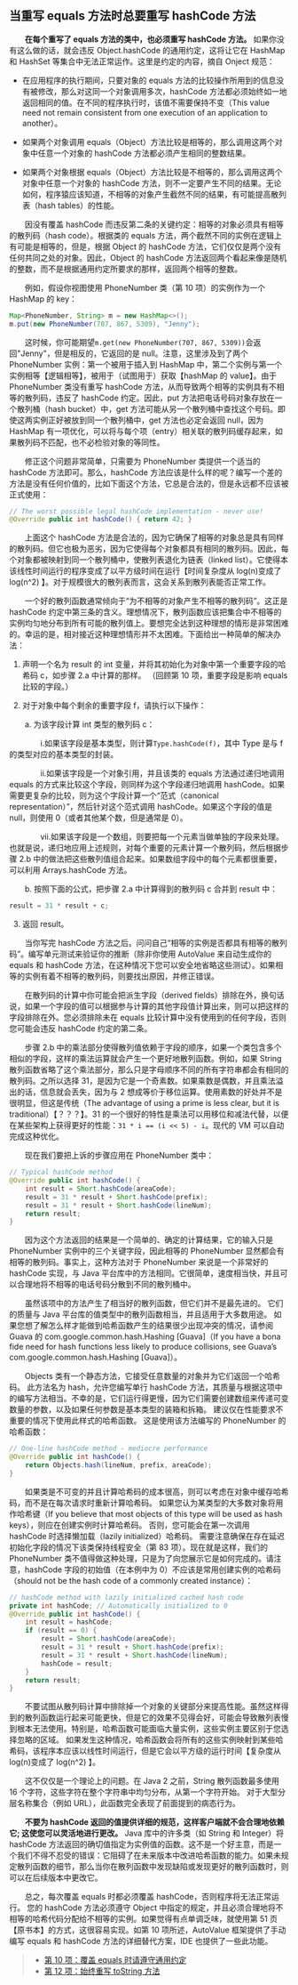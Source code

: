 ## 当重写 equals 方法时总要重写 hashCode 方法

&emsp;&emsp;**在每个重写了 equals 方法的类中，也必须重写 hashCode 方法。** 如果你没有这么做的话，就会违反 Object.hashCode 的通用约定，这将让它在 HashMap 和 HashSet 等集合中无法正常运作。这里是约定的内容，摘自 Onject 规范：

- 在应用程序的执行期间，只要对象的 equals 方法的比较操作所用到的信息没有被修改，那么对这同一个对象调用多次，hashCode 方法都必须始终如一地返回相同的值。在不同的程序执行时，该值不需要保持不变（This value need not remain consistent from one execution of an application to another）。

- 如果两个对象调用 equals（Object）方法比较是相等的，那么调用这两个对象中任意一个对象的 hashCode 方法都必须产生相同的整数结果。

- 如果两个对象根据 equals（Object）方法比较是不相等的，那么调用这两个对象中任意一个对象的 hashCode 方法，则不一定要产生不同的结果。无论如何，程序猿应该知道，不相等的对象产生截然不同的结果，有可能提高散列表（hash tables）的性能。

&emsp;&emsp;因没有覆盖 hashCode 而违反第二条的关键约定：相等的对象必须具有相等的散列码（hash code）。根据类的 equals 方法，两个截然不同的实例在逻辑上有可能是相等的，但是，根据 Object 的 hashCode 方法，它们仅仅是两个没有任何共同之处的对象。因此，Object 的 hashCode 方法返回两个看起来像是随机的整数，而不是根据通用约定所要求的那样，返回两个相等的整数。

&emsp;&emsp;例如，假设你视图使用 PhoneNumber 类（第 10 项）的实例作为一个 HashMap 的 key：

```java
Map<PhoneNumber, String> m = new HashMap<>();
m.put(new PhoneNumber(707, 867, 5309), "Jenny");
```

&emsp;&emsp;这时候，你可能期望`m.get(new PhoneNumber(707, 867, 5309))`会返回"Jenny"，但是相反的，它返回的是 null。注意，这里涉及到了两个 PhoneNumber 实例：第一个被用于插入到 HashMap 中，第二个实例与第一个实例相等【逻辑相等】，被用于（试图用于）获取【hashMap 的 value】。由于 PhoneNumber 类没有重写 hashCode 方法，从而导致两个相等的实例具有不相等的散列码，违反了 hashCode 约定。因此，put 方法把电话号码对象存放在一个散列桶（hash bucket）中，get 方法可能从另一个散列桶中查找这个号码。即使这两实例正好被放到同一个散列桶中，get 方法也必定会返回 null，因为 HashMap 有一项优化，可以将与每个项（entry）相关联的散列码缓存起来，如果散列码不匹配，也不必检验对象的等同性。

&emsp;&emsp;修正这个问题非常简单，只需要为 PhoneNumber 类提供一个适当的 hashCode 方法即可。那么，hashCode 方法应该是什么样的呢？编写一个差的方法是没有任何价值的，比如下面这个方法，它总是合法的，但是永远都不应该被正式使用：

```java
// The worst possible legal hashCode implementation - never use!
@Override public int hashCode() { return 42; }
```

&emsp;&emsp;上面这个 hashCode 方法是合法的，因为它确保了相等的对象总是具有同样的散列码。但它也极为恶劣，因为它使得每个对象都具有相同的散列码。因此，每个对象都被映射到同一个散列桶中，使散列表退化为链表（linked list）。它使得本该线性时间运行的程序变成了以平方级时间在运行【时间复杂度从 log(n)变成了 log(n^2) 】。对于规模很大的散列表而言，这会关系到散列表能否正常工作。

&emsp;&emsp;一个好的散列函数通常倾向于“为不相等的对象产生不相等的散列码”。这正是 hashCode 约定中第三条的含义。理想情况下，散列函数应该把集合中不相等的实例均匀地分布到所有可能的散列值上。要想完全达到这种理想的情形是非常困难的。幸运的是，相对接近这种理想情形并不太困难。下面给出一种简单的解决办法：

1. 声明一个名为 result 的 int 变量，并将其初始化为对象中第一个重要字段的哈希码 c，如步骤 2.a 中计算的那样。 （回顾第 10 项，重要字段是影响 equals 比较的字段。）

2. 对于对象中每个剩余的重要字段 f，请执行以下操作：

&emsp;&emsp;a. 为该字段计算 int 类型的散列码 c：

&emsp;&emsp;&emsp;&emsp;i.如果该字段是基本类型，则计算`Type.hashCode(f)`，其中 Type 是与 f 的类型对应的基本类型的封装。

&emsp;&emsp;&emsp;&emsp;ii.如果该字段是一个对象引用，并且该类的 equals 方法通过递归地调用 equals 的方式来比较这个字段，则同样为这个字段递归地调用 hashCode。如果需要更复杂的比较，则为这个字段计算一个“范式（canonical representation）”，然后针对这个范式调用 hashCode。如果这个字段的值是 null，则使用 0（或者其他某个数，但是通常是 0）。

&emsp;&emsp;&emsp;&emsp;vii.如果该字段是一个数组，则要把每一个元素当做单独的字段来处理。也就是说，递归地应用上述规则，对每个重要的元素计算一个散列码，然后根据步骤 2.b 中的做法把这些散列值组合起来。如果数组字段中的每个元素都很重要，可以利用 Arrays.hashCode 方法。

&emsp;&emsp;b. 按照下面的公式，把步骤 2.a 中计算得到的散列码 c 合并到 result 中：

```java
result = 31 * result + c;
```

3. 返回 result。

&emsp;&emsp;当你写完 hashCode 方法之后。问问自己“相等的实例是否都具有相等的散列码”。编写单元测试来验证你的推断（除非你使用 AutoValue 来自动生成你的 equals 和 hashCode 方法，在这种情况下您可以安全地省略这些测试）。如果相等的实例有着不相等的散列码，则要找出原因，并修正错误。

&emsp;&emsp;在散列码的计算中你可能会把派生字段（derived fields）排除在外，换句话说，如果一个字段的值可以根据参与计算的其他字段值计算出来，则可以把这样的字段排除在外。您必须排除未在 equals 比较计算中没有使用到的任何字段，否则您可能会违反 hashCode 约定的第二条。

&emsp;&emsp;步骤 2.b 中的乘法部分使得散列值依赖于字段的顺序，如果一个类包含多个相似的字段，这样的乘法运算就会产生一个更好地散列函数。例如，如果 String 散列函数省略了这个乘法部分，那么只是字母顺序不同的所有字符串都会有相同的散列码。之所以选择 31，是因为它是一个奇素数。如果乘数是偶数，并且乘法溢出的话，信息就会丢失，因为与 2 想成等价于移位运算。使用素数的好处并不是很明显，但这是传统（The advantage of using a prime is less clear, but it is traditional）【？？？】。31 的一个很好的特性是乘法可以用移位和减法代替，以便在某些架构上获得更好的性能：`31 * i == (i << 5) - i`。现代的 VM 可以自动完成这种优化。

&emsp;&emsp;现在我们要把上诉的步骤应用在 PhoneNumber 类中：

```java
// Typical hashCode method
@Override public int hashCode() {
    int result = Short.hashCode(areaCode);
    result = 31 * result + Short.hashCode(prefix);
    result = 31 * result + Short.hashCode(lineNum);
    return result;
}
```

&emsp;&emsp;因为这个方法返回的结果是一个简单的、确定的计算结果，它的输入只是 PhoneNumber 实例中的三个关键字段，因此相等的 PhoneNumber 显然都会有相等的散列码。事实上，这种方法对于 PhoneNumber 来说是一个非常好的 hashCode 实现，与 Java 平台库中的方法相同。它很简单，速度相当快，并且可以合理地将不相等的电话号码分散到不同的散列桶中。

&emsp;&emsp;虽然该项中的方法产生了相当好的散列函数，但它们并不是最先进的。 它们的质量与 Java 平台库的值类型中的散列函数相当，并且适用于大多数用途。 如果您想了解怎么样才能做到哈希函数产生的结果很少出现冲突的情况，请参阅 Guava 的 com.google.common.hash.Hashing [Guava]（If you have a bona fide need for hash functions less likely to produce collisions, see Guava’s com.google.common.hash.Hashing [Guava]）。

&emsp;&emsp;Objects 类有一个静态方法，它接受任意数量的对象并为它们返回一个哈希码。 此方法名为 hash，允许您编写单行 hashCode 方法，其质量与根据这项中的编写方法相当。不幸的是，它们运行得更慢，因为它们需要创建数组来传递可变数量的参数，以及如果任何参数是基本类型的装箱和拆箱。 建议仅在性能要求不重要的情况下使用此样式的哈希函数。 这是使用该方法编写的 PhoneNumber 的哈希函数：

```java
// One-line hashCode method - mediocre performance
@Override public int hashCode() {
    return Objects.hash(lineNum, prefix, areaCode);
}
```

&emsp;&emsp;如果类是不可变的并且计算哈希码的成本很高，则可以考虑在对象中缓存哈希码，而不是在每次请求时重新计算哈希码。 如果您认为某类型的大多数对象将用作哈希键（If you believe that most objects of this type will be used as hash keys），则应在创建实例时计算哈希码。 否则，您可能会在第一次调用 hashCode 时选择懒加载（lazily initialized）哈希码。 需要注意确保在存在延迟初始化字段的情况下该类保持线程安全（第 83 项）。现在就是这样，我们的 PhoneNumber 类不值得做这种处理，只是为了向您展示它是如何完成的。请注意，hashCode 字段的初始值（在本例中为 0）不应该是常用创建实例的哈希码（should not be the hash code of a commonly created instance）：

```java
// hashCode method with lazily initialized cached hash code
private int hashCode; // Automatically initialized to 0
@Override public int hashCode() {
    int result = hashCode;
    if (result == 0) {
        result = Short.hashCode(areaCode);
        result = 31 * result + Short.hashCode(prefix);
        result = 31 * result + Short.hashCode(lineNum);
        hashCode = result;
    }
    return result;
}
```

&emsp;&emsp;不要试图从散列码计算中排除掉一个对象的关键部分来提高性能。虽然这样得到的散列函数运行起来可能更快，但是它的效果不见得会好，可能会导致散列表慢到根本无法使用。特别是，哈希函数可能面临大量实例，这些实例主要区别于您选择忽略的区域。 如果发生这种情况，哈希函数会将所有的这些实例映射到某些哈希码，该程序本应该以线性时间运行，但是它会以平方级的运行时间【复杂度从 log(n)变成了 log(n^2) 】。

&emsp;&emsp;这不仅仅是一个理论上的问题。在 Java 2 之前，String 散列函数最多使用 16 个字符，这些字符在整个字符串中均匀分布，从第一个字符开始。 对于大型分层名称集合（例如 URL），此函数完全表现了前面提到的病态行为。

&emsp;&emsp;**不要为 hashCode 返回的值提供详细的规范，这样客户端就不会合理地依赖它; 这使您可以灵活地进行更改。** Java 库中的许多类（如 String 和 Integer）将 hashCode 方法返回的确切值指定为实例值的函数。这不是一个好主意，而是一个我们不得不忍受的错误：它阻碍了在未来版本中改进哈希函数的能力。如果未规定散列函数的细节，那么当你在散列函数中发现缺陷或发现更好的散列函数时，则可以在后续版本中更改它。

&emsp;&emsp;总之，每次覆盖 equals 时都必须覆盖 hashCode，否则程序将无法正常运行。 您的 hashCode 方法必须遵守 Object 中指定的规定，并且必须合理地将不相等的哈希代码分配给不相等的实例。如果觉得有点单调乏味，就使用第 51 页【原书本】的方式，这很容易实现。如第 10 项所述，AutoValue 框架提供了手动编写 equals 和 hashCode 方法的详细替代方案，IDE 也提供了一些此功能。

> - [第 10 项：覆盖 equals 时请遵守通用约定](https://gitee.com/lin-mt/effective-java-third-edition/blob/master/第03章：对于所有对象都通用的方法/重写equals时请遵守通用约定.md)
> - [第 12 项：始终重写 toString 方法](https://gitee.com/lin-mt/effective-java-third-edition/blob/master/第03章：对于所有对象都通用的方法/第12项：始终重写toString方法.md)
